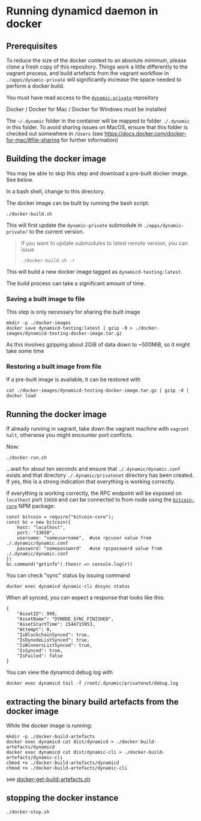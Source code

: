 # Running dynamicd daemon in docker

## Prerequisites

To reduce the size of the docker context to an absolute minimum, please clone a fresh copy of this repository. Things work a little differently to the vagrant process, and build artefacts from the vagrant workflow in `./apps/dynamic-private` will significantly increase the space needed to perform a docker build.

You must have read access to the [`dynamic-private`](https://github.com/duality-solutions/dynamic-private) repository

Docker / Docker for Mac / Docker for Windows must be installed

The `~/.dynamic` folder in the container will be mapped to folder `./.dynamic` in this folder. To avoid sharing issues on MacOS, ensure that this folder is checked out somewhere in `/Users` (see https://docs.docker.com/docker-for-mac/#file-sharing for further information)

## Building the docker image

You may be able to skip this step and download a pre-built docker image. See below.

In a bash shell, change to this directory.

The docker image can be built by running the bash script:

    ./docker-build.sh

This will first update the `dynamic-private` submodule in `./apps/dynamic-private/` to the current version.

> If you want to update submodules to latest remote version, you can issue 
> 
>     ./docker-build.sh -r
> 

This will build a new docker image tagged as `dynamicd-testing:latest`. 

The build process can take a significant amount of time.

### Saving a built image to file

This step is only necessary for sharing the built image

    mkdir -p ./docker-images
    docker save dynamicd-testing:latest | gzip -9 > ./docker-images/dynamicd-testing-docker-image.tar.gz

As this involves gzipping about 2GiB of data down to ~500MiB, so it might take some time

### Restoring a built image from file

If a pre-built image is available, it can be restored with

    cat ./docker-images/dynamicd-testing-docker-image.tar.gz | gzip -d | docker load 

## Running the docker image

If already running in vagrant, take down the vagrant machine with `vagrant halt`, otherwise you might encounter port conflicts.

Now:

    ./docker-run.sh

...wait for about ten seconds and ensure that `./.dynamic/dynamic.conf` exists and that directory `./.dynamic/privatenet` directory has been created. If yes, this is a strong indication that everything is working correctly.

If everything is working correctly, the RPC endpoint will be exposed on `localhost` port `33650` and can be connected to from node using the [`bitcoin-core`](https://www.npmjs.com/package/bitcoin-core) NPM package:

    const bitcoin = require("bitcoin-core");
    const bc = new bitcoin({
        host: "localhost", 
        port: "33650", 
        username: "someusername",  #use rpcuser value from ./.dynamic/dynamic.conf
        password: "somepassword"   #use rpcpassword value from ./.dynamic/dynamic.conf
    })
    bc.command("getinfo").then(r => console.log(r))

You can check "sync" status by issuing command

    docker exec dynamicd dynamic-cli dnsync status

When all synced, you can expect a response that looks like this:

    {
        "AssetID": 999,
        "AssetName": "DYNODE_SYNC_FINISHED",
        "AssetStartTime": 1544715953,
        "Attempt": 0,
        "IsBlockchainSynced": true,
        "IsDynodeListSynced": true,
        "IsWinnersListSynced": true,
        "IsSynced": true,
        "IsFailed": false
    }

You can view the dynamicd debug log with

    docker exec dynamicd tail -f /root/.dynamic/privatenet/debug.log

## extracting the binary build artefacts from the docker image

While the docker image is running:

    mkdir -p ./docker-build-artefacts
    docker exec dynamicd cat dist/dynamicd > ./docker-build-artefacts/dynamicd
    docker exec dynamicd cat dist/dynamic-cli > ./docker-build-artefacts/dynamic-cli
    chmod +x ./docker-build-artefacts/dynamicd
    chmod +x ./docker-build-artefacts/dynamic-cli

see [docker-get-build-artefacts.sh](docker-get-build-artefacts.sh)


## stopping the docker instance

    ./docker-stop.sh

